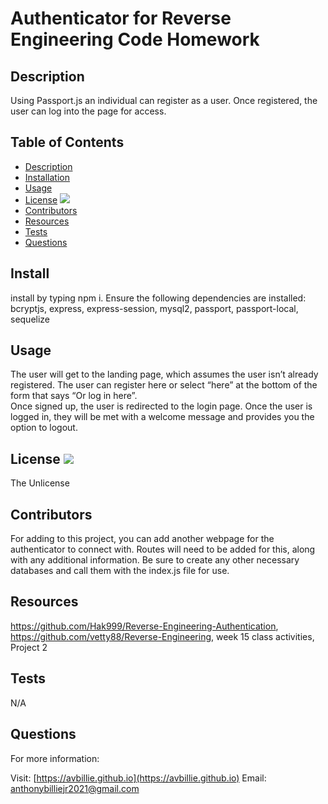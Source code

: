 # Authenticator for Reverse Engineering Code Homework

## Description 
        
Using Passport.js an individual can register as a user. Once registered, the user can log into the page for access.

## Table of Contents

* [Description](#description)
* [Installation](#install)
* [Usage](#usage)
* [License](#license) <img src="http://img.shields.io/badge/license-The Unlicense-blue">
* [Contributors](#contributors)
* [Resources](#resources)
* [Tests](#tests)
* [Questions](#questions)

## Install

install by typing npm i. Ensure the following dependencies are installed: bcryptjs, express, express-session, mysql2, passport, passport-local, sequelize

## Usage

The user will get to the landing page, which assumes the user isn’t already registered. The user can register here or select “here” at the bottom of the form that says “Or log in here”. <br /> Once signed up, the user is redirected to the login page. Once the user is logged in, they will be met with a welcome message and provides you the option to logout.

## License <img src="http://img.shields.io/badge/license-The Unlicense-blue">

The Unlicense



## Contributors

For adding to this project, you can add another webpage for the authenticator to connect with. Routes will need to be added for this, along with any additional information. Be sure to create any other necessary databases and call them with the index.js file for use. 

## Resources

https://github.com/Hak999/Reverse-Engineering-Authentication, https://github.com/vetty88/Reverse-Engineering, week 15 class activities, Project 2

## Tests

N/A

## Questions

For more information:

Visit: [https://avbillie.github.io](https://avbillie.github.io)
Email: anthonybilliejr2021@gmail.com
